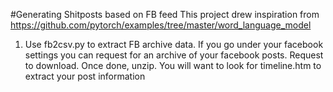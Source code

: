 #Generating Shitposts based on FB feed
This project drew inspiration from https://github.com/pytorch/examples/tree/master/word_language_model
1) Use fb2csv.py to extract FB archive data. If you go under your facebook settings you can request for an archive of your facebook posts. Request to download. Once done, unzip. You will want to look for timeline.htm to extract your post information

